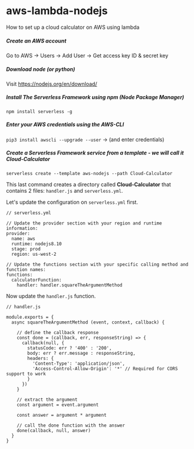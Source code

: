 # aws-lambda-nodejs
How to set up a cloud calculator on AWS using lambda

##### Create an AWS account
Go to AWS -> Users -> Add User -> Get access key ID & secret key

##### Download node (or python)
Visit https://nodejs.org/en/download/

##### Install The Serverless Framework using npm (Node Package Manager)
`npm install serverless -g`

##### Enter your AWS credentials using the AWS-CLI
`pip3 install awscli --upgrade --user`
-> (and enter credentials)

##### Create a Serverless Framework service from a template - we will call it Cloud-Calculator
`serverless create --template aws-nodejs --path Cloud-Calculator`

This last command creates a directory called **Cloud-Calculator** that contains 2 files: `handler.js` and `serverless.yml`.

Let's update the configuration on `serverless.yml` first.

```
// serverless.yml

// Update the provider section with your region and runtime information:
provider:
  name: aws
  runtime: nodejs8.10
  stage: prod
  region: us-west-2

// Update the functions section with your specific calling method and function names:
functions:
  calculatorFunction:
    handler: handler.squareTheArgumentMethod
```

Now update the `handler.js` function.

```
// handler.js

module.exports = {
  async squareTheArgumentMethod (event, context, callback) {

    // define the callback response
    const done = (callback, err, responseString) => {
      callback(null, {
        statusCode: err ? '400' : '200',
        body: err ? err.message : responseString,
        headers: {
          'Content-Type': 'application/json',
          'Access-Control-Allow-Origin': '*' // Required for CORS support to work
        }
      })
    }

    // extract the argument
    const argument = event.argument

    const answer = argument * argument

    // call the done function with the answer
    done(callback, null, answer)
  }
}

```



